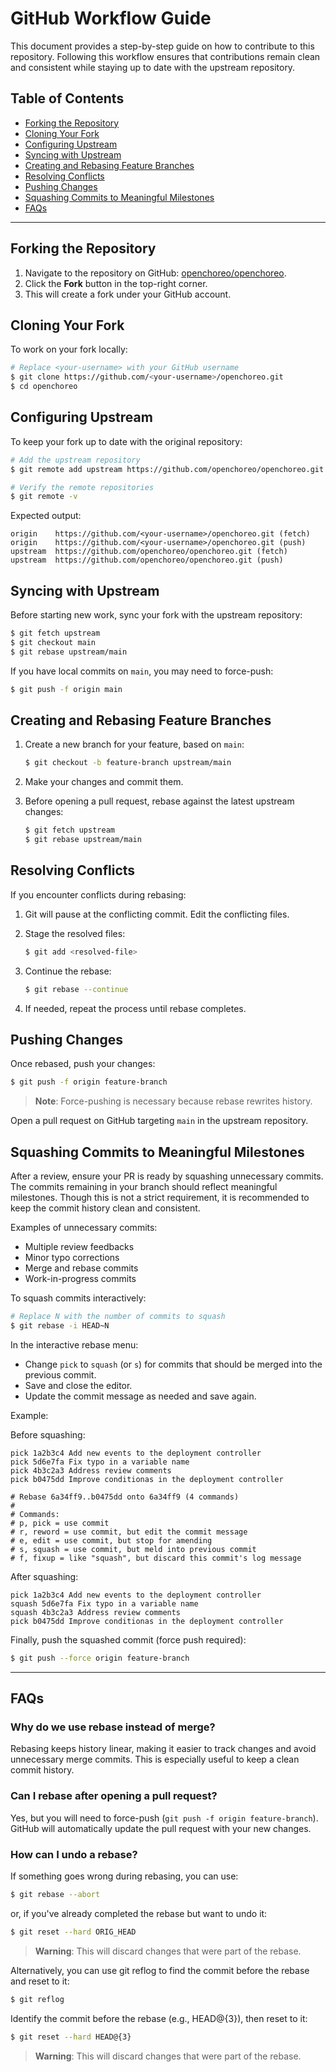 # GitHub Workflow Guide

This document provides a step-by-step guide on how to contribute to this repository. 
Following this workflow ensures that contributions remain clean and consistent while staying up to date with the upstream repository.

## Table of Contents
- [Forking the Repository](#forking-the-repository)
- [Cloning Your Fork](#cloning-your-fork)
- [Configuring Upstream](#configuring-upstream)
- [Syncing with Upstream](#syncing-with-upstream)
- [Creating and Rebasing Feature Branches](#creating-and-rebasing-feature-branches)
- [Resolving Conflicts](#resolving-conflicts)
- [Pushing Changes](#pushing-changes)
- [Squashing Commits to Meaningful Milestones](#squashing-commits-to-meaningful-milestones)
- [FAQs](#faqs)

---

## Forking the Repository
1. Navigate to the repository on GitHub: [openchoreo/openchoreo](https://github.com/openchoreo/openchoreo).
2. Click the **Fork** button in the top-right corner.
3. This will create a fork under your GitHub account.

## Cloning Your Fork
To work on your fork locally:
```sh
# Replace <your-username> with your GitHub username
$ git clone https://github.com/<your-username>/openchoreo.git
$ cd openchoreo
```

## Configuring Upstream
To keep your fork up to date with the original repository:
```sh
# Add the upstream repository
$ git remote add upstream https://github.com/openchoreo/openchoreo.git

# Verify the remote repositories
$ git remote -v
```
Expected output:
```
origin    https://github.com/<your-username>/openchoreo.git (fetch)
origin    https://github.com/<your-username>/openchoreo.git (push)
upstream  https://github.com/openchoreo/openchoreo.git (fetch)
upstream  https://github.com/openchoreo/openchoreo.git (push)
```

## Syncing with Upstream
Before starting new work, sync your fork with the upstream repository:

```sh
$ git fetch upstream
$ git checkout main
$ git rebase upstream/main
```

If you have local commits on `main`, you may need to force-push:

```sh
$ git push -f origin main
```

## Creating and Rebasing Feature Branches

1. Create a new branch for your feature, based on `main`:
    ```sh
    $ git checkout -b feature-branch upstream/main
    ```

2. Make your changes and commit them.

3. Before opening a pull request, rebase against the latest upstream changes:
    ```sh
    $ git fetch upstream
    $ git rebase upstream/main
    ```

## Resolving Conflicts

If you encounter conflicts during rebasing:

1. Git will pause at the conflicting commit. Edit the conflicting files.

2. Stage the resolved files:
    ```sh
    $ git add <resolved-file>
    ```

3. Continue the rebase:
    ```sh
    $ git rebase --continue
    ```

4. If needed, repeat the process until rebase completes.

## Pushing Changes
Once rebased, push your changes:
```sh
$ git push -f origin feature-branch
```
> **Note**: Force-pushing is necessary because rebase rewrites history.

Open a pull request on GitHub targeting `main` in the upstream repository.

## Squashing Commits to Meaningful Milestones

After a review, ensure your PR is ready by squashing unnecessary commits. The commits remaining in your branch should reflect meaningful milestones.
Though this is not a strict requirement, it is recommended to keep the commit history clean and consistent.

Examples of unnecessary commits:
- Multiple review feedbacks
- Minor typo corrections
- Merge and rebase commits
- Work-in-progress commits

To squash commits interactively:
```sh
# Replace N with the number of commits to squash
$ git rebase -i HEAD~N
```

In the interactive rebase menu:
- Change `pick` to `squash` (or `s`) for commits that should be merged into the previous commit.
- Save and close the editor.
- Update the commit message as needed and save again.

Example:

Before squashing:
```
pick 1a2b3c4 Add new events to the deployment controller
pick 5d6e7fa Fix typo in a variable name
pick 4b3c2a3 Address review comments
pick b0475dd Improve conditionas in the deployment controller

# Rebase 6a34ff9..b0475dd onto 6a34ff9 (4 commands)
#
# Commands:
# p, pick = use commit
# r, reword = use commit, but edit the commit message
# e, edit = use commit, but stop for amending
# s, squash = use commit, but meld into previous commit
# f, fixup = like "squash", but discard this commit's log message
```

After squashing:
```
pick 1a2b3c4 Add new events to the deployment controller
squash 5d6e7fa Fix typo in a variable name
squash 4b3c2a3 Address review comments
pick b0475dd Improve conditionas in the deployment controller
```

Finally, push the squashed commit (force push required):
```sh
$ git push --force origin feature-branch
```

---

## FAQs

### Why do we use rebase instead of merge?
Rebasing keeps history linear, making it easier to track changes and avoid unnecessary merge commits. This is especially useful to keep a clean commit history.

### Can I rebase after opening a pull request?
Yes, but you will need to force-push (`git push -f origin feature-branch`). GitHub will automatically update the pull request with your new changes.

### How can I undo a rebase?
If something goes wrong during rebasing, you can use:
```sh
$ git rebase --abort
```
or, if you've already completed the rebase but want to undo it:
```sh
$ git reset --hard ORIG_HEAD
```
> **Warning**: This will discard changes that were part of the rebase.

Alternatively, you can use git reflog to find the commit before the rebase and reset to it:
```sh
$ git reflog
```
Identify the commit before the rebase (e.g., HEAD@{3}), then reset to it:
```sh
$ git reset --hard HEAD@{3}
```
> **Warning**: This will discard changes that were part of the rebase.
